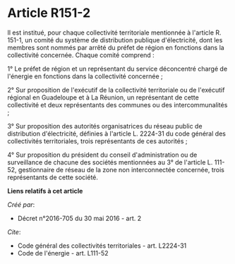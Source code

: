 # Article R151-2

Il est institué, pour chaque collectivité territoriale mentionnée à l'article R. 151-1, un comité du système de distribution
publique d'électricité, dont les membres sont nommés par arrêté du préfet de région en fonctions dans la collectivité
concernée. Chaque comité comprend : 

1° Le préfet de région et un représentant du service déconcentré chargé de l'énergie en fonctions dans la collectivité
concernée ; 

2° Sur proposition de l'exécutif de la collectivité territoriale ou de l'exécutif régional en Guadeloupe et à La Réunion, un
représentant de cette collectivité et deux représentants des communes ou des intercommunalités ; 

3° Sur proposition des autorités organisatrices du réseau public de distribution d'électricité, définies à l'article L.
2224-31 du code général des collectivités territoriales, trois représentants de ces autorités ; 

4° Sur proposition du président du conseil d'administration ou de surveillance de chacune des sociétés mentionnées au 3° de
l'article L. 111-52, gestionnaire de réseau de la zone non interconnectée concernée, trois représentants de cette société.

**Liens relatifs à cet article**

_Créé par_:

  - Décret n°2016-705 du 30 mai 2016 - art. 2

_Cite_:

  - Code général des collectivités territoriales - art. L2224-31
  - Code de l'énergie - art. L111-52
